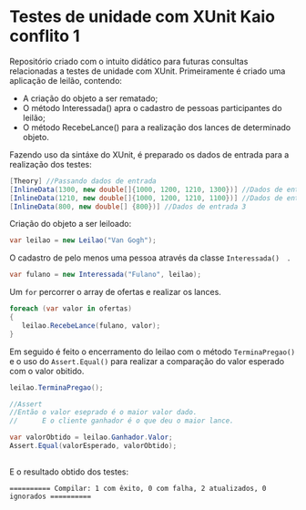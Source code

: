 # Testes de unidade com XUnit Kaio conflito 1

Repositório criado com o intuito didático para futuras consultas relacionadas a testes de unidade com XUnit.
Primeiramente é criado uma aplicação de leilão, contendo:
- A criação do objeto a ser rematado;
- O método Interessada() apra o cadastro de pessoas participantes do leilão;
- O método RecebeLance() para a realização dos lances de determinado objeto.

Fazendo uso da sintáxe do XUnit, é preparado os dados de entrada para a realização dos testes:
```C#
[Theory] //Passando dados de entrada
[InlineData(1300, new double[]{1000, 1200, 1210, 1300})] //Dados de entrada 1
[InlineData(1210, new double[]{1000, 1200, 1210, 1100})] //Dados de entrada 2
[InlineData(800, new double[] {800})] //Dados de entrada 3
```

Criação do objeto a ser leiloado:
 ```C#
 var leilao = new Leilao("Van Gogh");
 ```
 
 O cadastro de pelo menos uma pessoa através da classe ```Interessada()  ```.
  ```C#
var fulano = new Interessada("Fulano", leilao);
```

Um ```for``` percorrer o array de ofertas e realizar os lances.
 ```C#
foreach (var valor in ofertas)
{
    leilao.RecebeLance(fulano, valor);
}
```

Em seguido é feito o encerramento do leilao com o método ```TerminaPregao()``` e o uso do ```Assert.Equal()``` para realizar a comparação do valor esperado com o valor obitido.
 ```C#
 leilao.TerminaPregao();

//Assert
//Então o valor eseprado é o maior valor dado.
//      E o cliente ganhador é o que deu o maior lance.

var valorObtido = leilao.Ganhador.Valor;
Assert.Equal(valorEsperado, valorObtido);
        
```

E o resultado obtido dos testes:

```========== Compilar: 1 com êxito, 0 com falha, 2 atualizados, 0 ignorados ==========```
